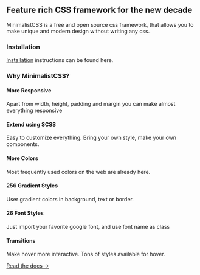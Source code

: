 ## Feature rich CSS framework for the new decade

MinimalistCSS is a free and open source css framework, that allows you to make unique and modern design without writing any css.

### Installation

[Installation](http://https://minimalistcss.github.io/getting-started/installation/) instructions can be found here.

### Why MinimalistCSS?

#### More Responsive

Apart from width, height, padding and margin you can make almost everything responsive

#### Extend using SCSS

Easy to customize everything. Bring your own style, make your own components.

#### More Colors

Most frequently used colors on the web are already here.

#### 256 Gradient Styles

User gradient colors in background, text or border.

#### 26 Font Styles

Just import your favorite google font, and use font name as class

#### Transitions

Make hover more interactive. Tons of styles available for hover.

[Read the docs →](/getting-started/)
